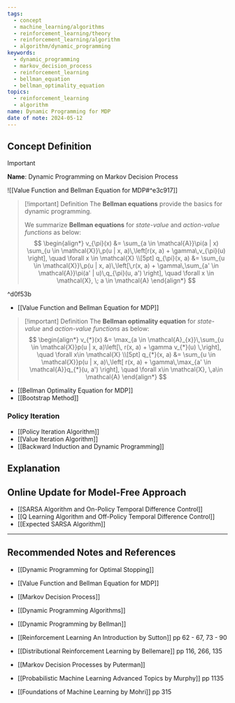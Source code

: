 ```yaml
---
tags:
  - concept
  - machine_learning/algorithms
  - reinforcement_learning/theory
  - reinforcement_learning/algorithm
  - algorithm/dynamic_programming
keywords:
  - dynamic_programming
  - markov_decision_process
  - reinforcement_learning
  - bellman_equation
  - bellman_optimality_equation
topics:
  - reinforcement_learning
  - algorithm
name: Dynamic Programming for MDP
date of note: 2024-05-12
---
```


## Concept Definition

>[!important]
>**Name**: Dynamic Programming on Markov Decision Process

![[Value Function and Bellman Equation for MDP#^e3c917]]


>[!important] Definition
>The **Bellman equations** provide the basics for dynamic programming. 
>
>We summarize **Bellman equations** for *state-value* and *action-value functions* as below:
>$$
>\begin{align*}
>v_{\pi}(x) &= \sum_{a \in \mathcal{A}}\pi(a | x) \sum_{u \in \mathcal{X}}\,p(u | x, a)\,\left[r(x, a) + \gamma\,v_{\pi}(u)  \right], \quad \forall x \in \mathcal{X} \\[5pt]
> q_{\pi}(x, a) &=  \sum_{u \in \mathcal{X}}\,p(u | x, a)\,\left[\,r(x, a) + \gamma\,\sum_{a' \in \mathcal{A}}\pi(a' | u)\,q_{\pi}(u, a')  \right], \quad \forall x \in \mathcal{X}, \; a \in \mathcal{A}
>\end{align*}
>$$

^d0f53b

- [[Value Function and Bellman Equation for MDP]]

>[!important] Definition
 >The **Bellman optimality equation**  for *state-value* and *action-value functions* as below:
>$$
>\begin{align*}
>v_{*}(x) &= \max_{a \in \mathcal{A}_{x}}\,\sum_{u \in \mathcal{X}}p(u | x, a)\left[\, r(x, a) + \gamma v_{*}(u) \,\right], \quad \forall x\in \mathcal{X} \\[5pt]
>q_{*}(x, a) &= \sum_{u \in \mathcal{X}}p(u | x, a)\,\left[ r(x, a) + \gamma\,\max_{a' \in \mathcal{A}}q_{*}(u, a') \right], \quad \forall x\in \mathcal{X}, \,a\in \mathcal{A}
>\end{align*}
>$$

- [[Bellman Optimality Equation for MDP]]
- [[Bootstrap Method]]

### Policy Iteration

- [[Policy Iteration Algorithm]]
- [[Value Iteration Algorithm]]
- [[Backward Induction and Dynamic Programming]]


## Explanation





## Online Update for Model-Free Approach

- [[SARSA Algorithm and On-Policy Temporal Difference Control]]
- [[Q Learning Algorithm and Off-Policy Temporal Difference Control]]
- [[Expected SARSA Algorithm]]





-----------
##  Recommended Notes and References

- [[Dynamic Programming for Optimal Stopping]]
- [[Value Function and Bellman Equation for MDP]]
- [[Markov Decision Process]]
- [[Dynamic Programming Algorithms]]


- [[Dynamic Programming by Bellman]]
- [[Reinforcement Learning An Introduction by Sutton]] pp 62 - 67, 73 - 90
- [[Distributional Reinforcement Learning by Bellemare]] pp 116, 266, 135
- [[Markov Decision Processes by Puterman]]
- [[Probabilistic Machine Learning Advanced Topics by Murphy]] pp 1135
- [[Foundations of Machine Learning by Mohri]] pp 315
